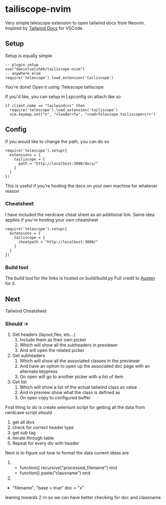 # tailiscope-nvim

Very simple telescope extension to open tailwind docs from Neovim. Inspired by [Tailwind Docs](https://github.com/austenc/vscode-tailwind-docs) for VSCode.

## Setup

Setup is equally simple

```
-- plugin setup
use("danielvolchek/tailiscope-nvim")
-- anywhere else
require('telescope').load_extension('tailiscope')
```

You're done!
Open it using :Telescope tailiscope

If you'd like, you can setup in Lspconfig on attach like so

```
if client.name == "tailwindcss" then
  require('telescope').load_extension('tailiscope')
  vim.keymap.set("n", "<leader>fw", "<cmd>Telescope tailiscope<cr>")
```

## Config

If you would like to change the path, you can do so

```
require('telescope').setup({
  extensions = {
    tailiscope = {
      path = "http://localhost:3000/docs/"
    }
  }
})
```

This is useful if you're hosting the docs on your own machine for whatever reason

### Cheatsheet

I have included the nerdcave cheat sheet as an additional link. Same idea applies if you're hosting your own cheatsheet

```
require('telescope').setup({
  extensions = {
    tailiscope = {
      cheatpath = "http://localhost:3000/"
    }
  }
})
```

### Build tool

The build tool for the links is hosted on build/build.py
Full credit to [Austen](https://github.com/austenc/vscode-tailwind-docs/blob/master/build/build.py) for it.

## Next

Tailwind Cheatsheet

### Should ->

1. Get headers (layout,flex, etc...)
   1. Include them as their own picker
   1. Which will show all the subheaders in previewer
   1. And will open the related picker
1. Get subheaders
   1. Which will show all the associated classes in the previewer
   1. And have an option to open up the associated doc page with an alternate keypress
   1. On open will go to another picker with a list of item
1. Get list
   1. Which will show a list of the actual tailwind class as value
   1. And in preview show what the class is defined as
   1. On open copy to configured buffer

First thing to do is create selenium script for getting all the data from nerdcave
script should

1. get all divs
2. check for correct header type
3. get sub tag
4. iterate through table
5. Repeat for every div with header

Next is to figure out how to format the data
current ideas are

1.  - function() recursive("processed_filename") end
    - function() paste("classname") end
2.

- "filename", "base = true" doc = "x"

leaning towards 2 rn so we can have better checking for doc and classname
